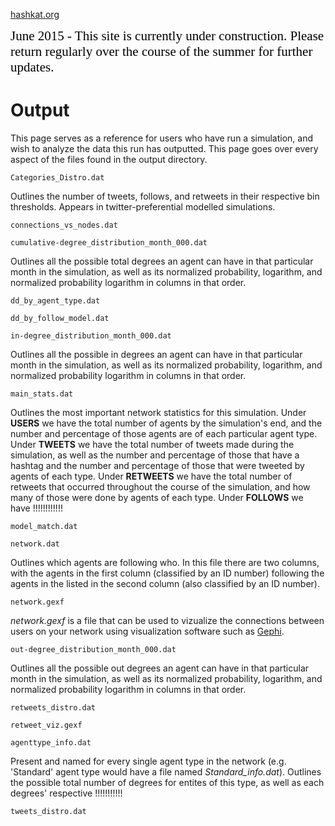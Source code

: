 [hashkat.org](http://hashkat.org)

<span style="color:black; font-family:Georgia; font-size:1.5em;">June 2015 - This site is currently under construction. Please return regularly over the course of the summer for further updates. </span>

# Output

This page serves as a reference for users who have run a simulation, and wish to analyze the data this run has outputted. This page goes over every aspect of the files found in the output directory.

`Categories_Distro.dat`

Outlines the number of tweets, follows, and retweets in their respective bin
thresholds. Appears in twitter-preferential modelled simulations.

`connections_vs_nodes.dat`



`cumulative-degree_distribution_month_000.dat`

Outlines all the possible total degrees an agent can have in that particular
month in the simulation, as well as its normalized probability, logarithm, and
normalized probability logarithm in columns in that order.

`dd_by_agent_type.dat`



`dd_by_follow_model.dat`



`in-degree_distribution_month_000.dat`

Outlines all the possible in degrees an agent can have in that particular
month in the simulation, as well as its normalized probability, logarithm, and
normalized probability logarithm in columns in that order.

`main_stats.dat`

Outlines the most important network statistics for this simulation.
Under **USERS** we have the total number of agents by the simulation's end,
and the number and percentage of those agents are of each particular agent
type. Under **TWEETS** we have the total number of tweets made
during the simulation, as well as the number and percentage of those that
have a hashtag and the number and percentage of those that were tweeted by
agents of each type. Under **RETWEETS** we have the total number of
retweets that occurred throughout the course of the simulation, and how
many of those were done by agents of each type.
Under **FOLLOWS** we have !!!!!!!!!!!!

`model_match.dat`



`network.dat`

Outlines which agents are following who. In this file there are two columns,
with the agents in the first column (classified by an ID number)
following the agents in the listed in the second column (also classified
by an ID number).

`network.gexf`

*network.gexf* is a file that can be used to vizualize the connections
between users on your network using visualization software such as
[Gephi](http://gephi.github.io/).

`out-degree_distribution_month_000.dat`

Outlines all the possible out degrees an agent can have in that particular
month in the simulation, as well as its normalized probability, logarithm, and
normalized probability logarithm in columns in that order.

`retweets_distro.dat`



`retweet_viz.gexf`



`agenttype_info.dat`

Present and named for every single agent type in the network (e.g. 'Standard'
agent type would have a file named *Standard_info.dat*). Outlines the
possible total number of degrees for entites of this type, as well as each
degrees' respective !!!!!!!!!!! 

`tweets_distro.dat`

